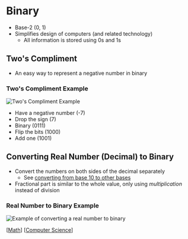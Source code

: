 # Binary

- Base-2 (0, 1)
- Simplifies design of computers (and related technology)
  - All information is stored using 0s and 1s

## Two's Compliment

- An easy way to represent a negative number in binary

### Two's Compliment Example

![Two's Compliment Example](/assets/second-brain/2020-09-17-16-56-19.png)

- Have a negative number (-7)
- Drop the sign (7)
- Binary (0111)
- Flip the bits (1000)
- Add one (1001)

## Converting Real Number (Decimal) to Binary

- Convert the numbers on both sides of the decimal separately
  - See [converting from base 10 to other bases](/second-brain/decimal#converting-from-Base-10-to-Other-Bases)
- Fractional part is similar to the whole value, only using _multiplication_ instead of division

### Real Number to Binary Example

![Example of converting a real number to binary](/assets/second-brain/2020-09-17-14-42-35.png)

[[Math]] [[Computer Science]]

[//begin]: # "Autogenerated link references for markdown compatibility"
[Math]: math "Math"
[Computer Science]: computer-science "Computer Science"
[//end]: # "Autogenerated link references"